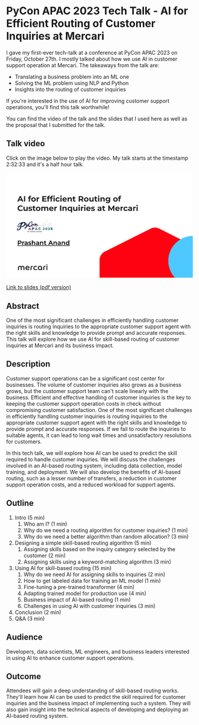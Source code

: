 # PyCon APAC 2023 Tech Talk - AI for Efficient Routing of Customer Inquiries at Mercari

I gave my first-ever tech-talk at a conference at PyCon APAC 2023 on Friday, October 27th. I mostly talked about how we use AI in customer support operation at Mercari. The takeaways from the talk are:

- Translating a business problem into an ML one
- Solving the ML problem using NLP and Python
- Insights into the routing of customer inquiries

If you're interested in the use of AI for improving customer support operations, you'll find this talk worthwhile!

You can find the video of the talk and the slides that I used here as well as the proposal that I submitted for the talk.

## Talk video

Click on the image below to play the video. My talk starts at the timestamp 2:32:33 and it's a half hour talk.

[![title slide](images/first-slide.png)](https://www.youtube.com/watch?v=qM2ZinHiAd8&t=9153s)

[Link to slides (pdf version)](./pycon-apac-2023-tech-talk-prashant-anand.pdf)

## Abstract

One of the most significant challenges in efficiently handling customer inquiries is routing inquiries to the appropriate customer support agent with the right skills and knowledge to provide prompt and accurate responses. This talk will explore how we use AI for skill-based routing of customer inquiries at Mercari and its business impact.

## Description

Customer support operations can be a significant cost center for businesses. The volume of customer inquiries also grows as a business grows, but the customer support team can't scale linearly with the business. Efficient and effective handling of customer inquiries is the key to keeping the customer support operation costs in check without compromising customer satisfaction. One of the most significant challenges in efficiently handling customer inquiries is routing inquiries to the appropriate customer support agent with the right skills and knowledge to provide prompt and accurate responses. If we fail to route the inquiries to suitable agents, it can lead to long wait times and unsatisfactory resolutions for customers.

In this tech talk, we will explore how AI can be used to predict the skill required to handle customer inquiries. We will discuss the challenges involved in an AI-based routing system, including data collection, model training, and deployment. We will also develop the benefits of AI-based routing, such as a lesser number of transfers, a reduction in customer support operation costs, and a reduced workload for support agents.

## Outline

1. Intro (5 min)
   1. Who am I? (1 min)
   2. Why do we need a routing algorithm for customer inquiries? (1 min)
   3. Why do we need a better algorithm than random allocation? (3 min)
2. Designing a simple skill-based routing algorithm (5 min)
   1. Assigning skills based on the inquiry category selected by the customer (2 min)
   2. Assigning skills using a keyword-matching algorithm (3 min)
3. Using AI for skill-based routing (15 min)
   1. Why do we need AI for assigning skills to inquiries (2 min)
   2. How to get labeled data for training an ML model (1 min)
   3. Fine-tuning a pre-trained transformer (4 min)
   4. Adapting trained model for production use (4 min)
   5. Business impact of AI-based routing (1 min)
   6. Challenges in using AI with customer inquiries (3 min)
4. Conclusion (2 min)
5. Q&A (3 min)

## Audience

Developers, data scientists, ML engineers, and business leaders interested in using AI to enhance customer support operations.

## Outcome

Attendees will gain a deep understanding of skill-based routing works. They'll learn how AI can be used to predict the skill required for customer inquiries and the business impact of implementing such a system. They will also gain insight into the technical aspects of developing and deploying an AI-based routing system.
